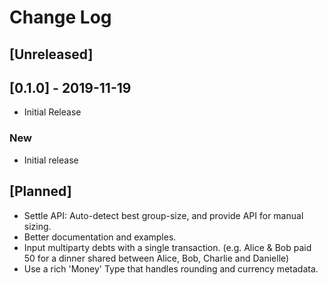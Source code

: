 # Change Log

## [Unreleased]

## [0.1.0] - 2019-11-19

* Initial Release

### New

* Initial release

## [Planned]

* Settle API: Auto-detect best group-size, and provide API for manual sizing. 
* Better documentation and examples.
* Input multiparty debts with a single transaction. (e.g. Alice & Bob paid 50 for a dinner shared between Alice, Bob, Charlie and Danielle)
* Use a rich 'Money' Type that handles rounding and currency metadata. 
